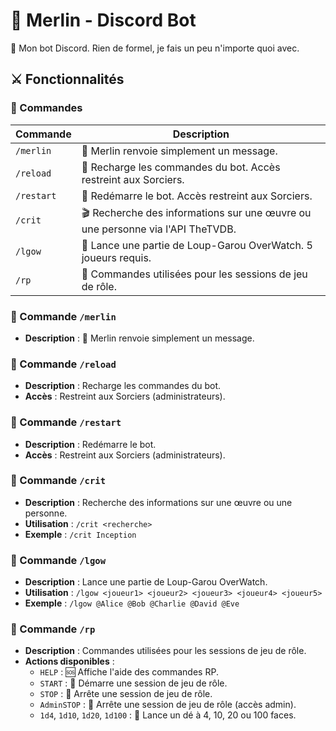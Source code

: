 # 🏰 Merlin - Discord Bot

🤖 Mon bot Discord. Rien de formel, je fais un peu n'importe quoi avec.

## ⚔️ Fonctionnalités

### 📜 Commandes

| Commande | Description |
|----------|-------------|
| `/merlin` | 💬 Merlin renvoie simplement un message. |
| `/reload` | 🔄 Recharge les commandes du bot. Accès restreint aux Sorciers. |
| `/restart` | 🔁 Redémarre le bot. Accès restreint aux Sorciers. |
| `/crit` | 🎬 Recherche des informations sur une œuvre ou une personne via l'API TheTVDB. |
| `/lgow` | 🐺 Lance une partie de Loup-Garou OverWatch. 5 joueurs requis. |
| `/rp` | 🎲 Commandes utilisées pour les sessions de jeu de rôle. |

### 📝 Commande `/merlin`

- **Description** : 💬 Merlin renvoie simplement un message.

### 🔄 Commande `/reload`

- **Description** : Recharge les commandes du bot.
- **Accès** : Restreint aux Sorciers (administrateurs).

### 🔁 Commande `/restart`

- **Description** : Redémarre le bot.
- **Accès** : Restreint aux Sorciers (administrateurs).

### 🎥 Commande `/crit`

- **Description** : Recherche des informations sur une œuvre ou une personne.
- **Utilisation** : `/crit <recherche>`
- **Exemple** : `/crit Inception`

### 🐺 Commande `/lgow`

- **Description** : Lance une partie de Loup-Garou OverWatch.
- **Utilisation** : `/lgow <joueur1> <joueur2> <joueur3> <joueur4> <joueur5>`
- **Exemple** : `/lgow @Alice @Bob @Charlie @David @Eve`

### 🎲 Commande `/rp`

- **Description** : Commandes utilisées pour les sessions de jeu de rôle.
- **Actions disponibles** :
  - `HELP` : 🆘 Affiche l'aide des commandes RP.
  - `START` : 🚀 Démarre une session de jeu de rôle.
  - `STOP` : 🛑 Arrête une session de jeu de rôle.
  - `AdminSTOP` : 🛑 Arrête une session de jeu de rôle (accès admin).
  - `1d4`, `1d10`, `1d20`, `1d100` : 🎲 Lance un dé à 4, 10, 20 ou 100 faces.
